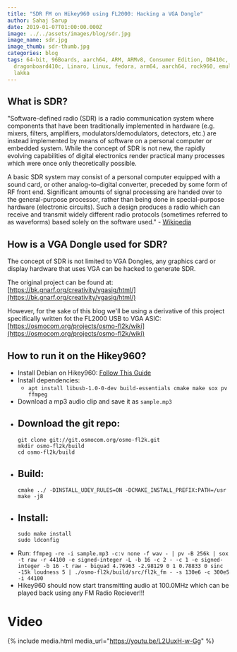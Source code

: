 ```yaml
---
title: "SDR FM on Hikey960 using FL2000: Hacking a VGA Dongle"
author: Sahaj Sarup
date: 2019-01-07T01:00:00.000Z
image: ../../assets/images/blog/sdr.jpg
image_name: sdr.jpg
image_thumb: sdr-thumb.jpg
categories: blog
tags: 64-bit, 96Boards, aarch64, ARM, ARMv8, Consumer Edition, DB410c,
  dragonboard410c, Linaro, Linux, fedora, arm64, aarch64, rock960, emulation,
  lakka
---
```


## What is SDR?
"Software-defined radio (SDR) is a radio communication system where components that have been traditionally implemented in hardware (e.g. mixers, filters, amplifiers, modulators/demodulators, detectors, etc.) are instead implemented by means of software on a personal computer or embedded system. While the concept of SDR is not new, the rapidly evolving capabilities of digital electronics render practical many processes which were once only theoretically possible.

A basic SDR system may consist of a personal computer equipped with a sound card, or other analog-to-digital converter, preceded by some form of RF front end. Significant amounts of signal processing are handed over to the general-purpose processor, rather than being done in special-purpose hardware (electronic circuits). Such a design produces a radio which can receive and transmit widely different radio protocols (sometimes referred to as waveforms) based solely on the software used." - [Wikipedia](https://en.wikipedia.org/wiki/Software-defined_radio)

## How is a VGA Dongle used for SDR?
The concept of SDR is not limited to VGA Dongles, any graphics card or display hardware that uses VGA can be hacked to generate SDR.

The original project can be found at: [https://bk.gnarf.org/creativity/vgasig/html/](https://bk.gnarf.org/creativity/vgasig/html/)

However, for the sake of this blog we'll be using a derivative of this project specifically written fot the FL2000 USB to VGA ASIC: [https://osmocom.org/projects/osmo-fl2k/wiki](https://osmocom.org/projects/osmo-fl2k/wiki)

## How to run it on the Hikey960?
- Install Debian on Hikey960: [Follow This Guide](https://www.96boards.org/documentation/consumer/hikey/hikey960/downloads/Debian.md.html)
- Install dependencies:
    - `apt install libusb-1.0-0-dev build-essentials cmake make sox pv ffmpeg`
- Download a mp3 audio clip and save it as `sample.mp3`
- Download the git repo:
    -
    ```
    git clone git://git.osmocom.org/osmo-fl2k.git
    mkdir osmo-fl2k/build
    cd osmo-fl2k/build
    ```
- Build:
    -
    ```
    cmake ../ -DINSTALL_UDEV_RULES=ON -DCMAKE_INSTALL_PREFIX:PATH=/usr
    make -j8
    ```
- Install:
    -
    ```
    sudo make install
    sudo ldconfig
    ```
- Run: `ffmpeg -re -i sample.mp3 -c:v none -f wav - | pv -B 256k | sox -t raw -r 44100 -e signed-integer -L -b 16 -c 2 - -c 1 -e signed-integer -b 16 -t raw - biquad 4.76963 -2.98129 0 1 0.78833 0 sinc -15k loudness 5 | ./osmo-fl2k/build/src/fl2k_fm - -s 130e6 -c 300e5 -i 44100`
- Hikey960 should now start transmitting audio at 100.0MHz which can be played back using any FM Radio Reciever!!!

# Video

{% include media.html media_url="https://youtu.be/L2UuxH-w-Gg" %}
